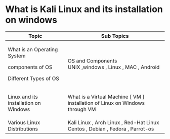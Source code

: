 # What is Kali Linux and its installation on windows

| Topic                                                                                 | Sub Topics                                                                             |
| ------------------------------------------------------------------------------------- | -------------------------------------------------------------------------------------- |
| <p>What is an Operating System</p><p>components of OS</p><p>Different Types of OS</p> | <p>OS and Components<br>UNIX ,windows , Linux , MAC , Android </p>                     |
| Linux and its installation on Windows                                                 | <p>What is a Virtual Machine [ VM ]<br>installation of Linux on Windows through VM</p> |
| Various Linux Distributions                                                           | Kali Linux , Arch Linux , Red-Hat Linux Centos , Debian , Fedora , Parrot-os           |

